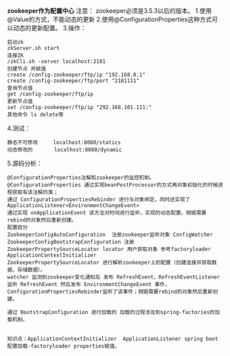 **zookeeper作为配置中心**
注意： zookeeper必须是3.5.3以后的版本。
1.使用@Value的方式，不能动态的更新
2.使用@ConfigurationProperties这种方式可以动态的更新配置。
3.操作：

    启动zk
    zkServer.sh start
    连接ZK
    /zkCli.sh -server localhost:2181
    创建节点 并赋值
    create /config-zookeeper/ftp/ip "192.168.0.1"
    create /config-zookeeper/ftp/port "2181111"
    查询节点值
    get /config-zookeeper/ftp/ip
    更新节点值
    set /config-zookeeper/ftp/ip "292.168.101.111:"
    其他命令 ls delete等
4.测试：

    静态不可修改     localhost:8080/statics  
    动态修改的       localhost:8080/dynamic
    
5.源码分析：

    @ConfigurationProperties注解和zookeeper的监控机制。
    @ConfigurationProperties 通过实现beanPostProcessor的方式再对象初始化的时候进程获取有该注解的类；
    通过 ConfigurationPropertiesRebinder 进行与对象绑定，同时还实现了 ApplicationListener<EnvironmentChangeEvent>
    通过实现 onApplicationEvent 该方法对时间进行监听，实现的动态配置。销毁需要rebind的对象然后重新创建。
    配置部分 
    ZookeeperConfigAutoConfiguration  注册zookeeper监听对象 ConfigWatcher
    ZookeeperConfigBootstrapConfiguration 注册 ZookeeperPropertySourceLocator locator 用户获取对象 参考factoryloader
    ApplicationContextInitializer 
    ZookeeperPropertySourceLocator 进行解析zookeeper上的配置（创建连接并获取数据，存储数据）。 
    watcher 监测到zookeeper变化通知后 发布 RefreshEvent，RefreshEventListener监听 RefreshEvent 然后发布 EnvironmentChangeEvent 事件，
    ConfigurationPropertiesRebinder监听了该事件；销毁需要rebind的对象然后重新创建。
    
    通过 BootstrapConfiguration 进行加载的 加载的过程涉及到spring-factories的加载机制。
    
    
    知识点：ApplicationContextInitializer  ApplicationListener spring boot 配置加载-factoryloader properties赋值。
    
    
    
    
    
